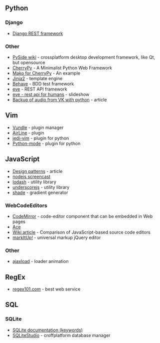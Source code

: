## Python
### Django
- [Django REST framework](http://www.django-rest-framework.org/)

### Other
- [PySide wiki](http://wiki.qt.io/Category:LanguageBindings::PySide) - crossplatform desktop development framework, 
  like Qt, but opensource
- [CherryPy](http://www.cherrypy.org/) - A Minimalist Python Web Framework
- [Mako for CherryPy](http://tools.cherrypy.org/wiki/Mako) - An example
- [Jinja2](http://jinja.pocoo.org/) - template engine  
- [Behave](https://github.com/behave/behave) - BDD test framework
- [eve](http://python-eve.org/) - REST API framework
- [eve - rest api for humans](https://speakerdeck.com/nicola/eve-rest-api-for-humans) - slideshow
- [Backup of audio from VK with python](http://habrahabr.ru/post/247987/) - article

## Vim
- [Vundle](https://github.com/VundleVim/Vundle.vim) - plugin manager
- [AirLine](https://github.com/bling/vim-airline) - plugin
- [jedi-vim](https://github.com/davidhalter/jedi-vim) - plugin for python
- [Python-mode](https://github.com/klen/python-mode) - plugin for python

## JavaScript
- [Design patterns](http://www.dofactory.com/javascript/design-patterns) - article
- [nodejs screencast](http://learn.javascript.ru/nodejs-screencast)
- [lodash](https://lodash.com/) - utility library 
- [underscorejs](http://underscorejs.org/) - utility library
- [shade](http://jxnblk.com/shade/) - gradient generator

### WebCodeEditors
- [CodeMirror](http://codemirror.net/doc/manual.html) - code-editor component that can be embedded in Web pages
- [Ace](https://ace.c9.io/#nav=about) 
- [Wiki article](https://en.wikipedia.org/wiki/Comparison_of_JavaScript-based_source_code_editors) - 
  Comparison of JavaScript-based source code editors
- [markItUp!](http://markitup.jaysalvat.com/home/) - universal markup jQuery editor

### Other
- [ajaxload](http://ajaxload.info/) - loader animation

## RegEx
- [regex101.com](https://regex101.com/) - best web service

## SQL
### SQLite
- [SQLite documentation (keywords)](http://www.sqlite.org/lang.html)
- [SQLiteStudio](http://sqlitestudio.pl/) - croffplatform database manager
